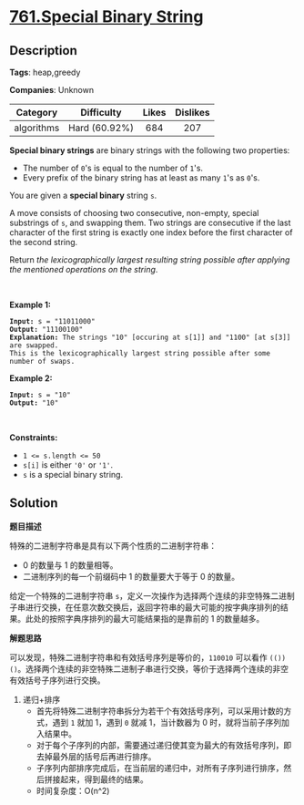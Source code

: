 # [761.Special Binary String](https://leetcode.com/problems/special-binary-string/description/)

## Description

**Tags**: heap,greedy

**Companies**: Unknown

|  Category  |  Difficulty   | Likes | Dislikes |
| :--------: | :-----------: | :---: | :------: |
| algorithms | Hard (60.92%) |  684  |   207    |

<p><strong>Special binary strings</strong> are binary strings with the following two properties:</p>
<ul>
  <li>The number of <code>0</code>&#39;s is equal to the number of <code>1</code>&#39;s.</li>
  <li>Every prefix of the binary string has at least as many <code>1</code>&#39;s as <code>0</code>&#39;s.</li>
</ul>
<p>You are given a <strong>special binary</strong> string <code>s</code>.</p>
<p>A move consists of choosing two consecutive, non-empty, special substrings of <code>s</code>, and swapping them. Two strings are consecutive if the last character of the first string is exactly one index before the first character of the second string.</p>
<p>Return <em>the lexicographically largest resulting string possible after applying the mentioned operations on the string</em>.</p>
<p>&nbsp;</p>
<p><strong class="example">Example 1:</strong></p>
<pre><code><strong>Input:</strong> s = &quot;11011000&quot;
<strong>Output:</strong> &quot;11100100&quot;
<strong>Explanation:</strong> The strings &quot;10&quot; [occuring at s[1]] and &quot;1100&quot; [at s[3]] are swapped.
This is the lexicographically largest string possible after some number of swaps.</code></pre>
<p><strong class="example">Example 2:</strong></p>
<pre><code><strong>Input:</strong> s = &quot;10&quot;
<strong>Output:</strong> &quot;10&quot;</code></pre>
<p>&nbsp;</p>
<p><strong>Constraints:</strong></p>
<ul>
  <li><code>1 &lt;= s.length &lt;= 50</code></li>
  <li><code>s[i]</code> is either <code>&#39;0&#39;</code> or <code>&#39;1&#39;</code>.</li>
  <li><code>s</code> is a special binary string.</li>
</ul>

## Solution

**题目描述**

特殊的二进制字符串是具有以下两个性质的二进制字符串：

- 0 的数量与 1 的数量相等。
- 二进制序列的每一个前缀码中 1 的数量要大于等于 0 的数量。

给定一个特殊的二进制字符串 `s`，定义一次操作为选择两个连续的非空特殊二进制子串进行交换，在任意次数交换后，返回字符串的最大可能的按字典序排列的结果。此处的按照字典序排列的最大可能结果指的是靠前的 1 的数量越多。

**解题思路**

可以发现，特殊二进制字符串和有效括号序列是等价的，`110010` 可以看作 `(())()`。选择两个连续的非空特殊二进制子串进行交换，等价于选择两个连续的非空有效括号子序列进行交换。

1. 递归+排序
   - 首先将特殊二进制字符串拆分为若干个有效括号序列，可以采用计数的方式，遇到 `1` 就加 1，遇到 `0` 就减 1，当计数器为 0 时，就将当前子序列加入结果中。
   - 对于每个子序列的内部，需要通过递归使其变为最大的有效括号序列，即去掉最外层的括号后再进行排序。
   - 子序列内部排序完成后，在当前层的递归中，对所有子序列进行排序，然后拼接起来，得到最终的结果。
   - 时间复杂度：O(n^2)
